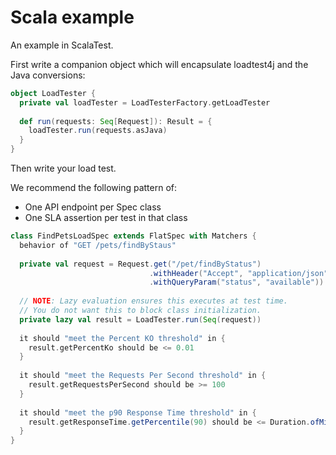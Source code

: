 # Scala example

An example in ScalaTest.

First write a companion object which will encapsulate loadtest4j and the Java conversions:

```scala
object LoadTester {
  private val loadTester = LoadTesterFactory.getLoadTester
  
  def run(requests: Seq[Request]): Result = {
    loadTester.run(requests.asJava)
  }
}
```

Then write your load test.

We recommend the following pattern of:

- One API endpoint per Spec class
- One SLA assertion per test in that class

```scala
class FindPetsLoadSpec extends FlatSpec with Matchers {
  behavior of "GET /pets/findByStaus"
  
  private val request = Request.get("/pet/findByStatus")
                               .withHeader("Accept", "application/json")
                               .withQueryParam("status", "available"))
  
  // NOTE: Lazy evaluation ensures this executes at test time.
  // You do not want this to block class initialization.
  private lazy val result = LoadTester.run(Seq(request))        
  
  it should "meet the Percent KO threshold" in {
    result.getPercentKo should be <= 0.01
  }
  
  it should "meet the Requests Per Second threshold" in {
    result.getRequestsPerSecond should be >= 100
  }
  
  it should "meet the p90 Response Time threshold" in {
    result.getResponseTime.getPercentile(90) should be <= Duration.ofMillis(500)
  }
}
```
